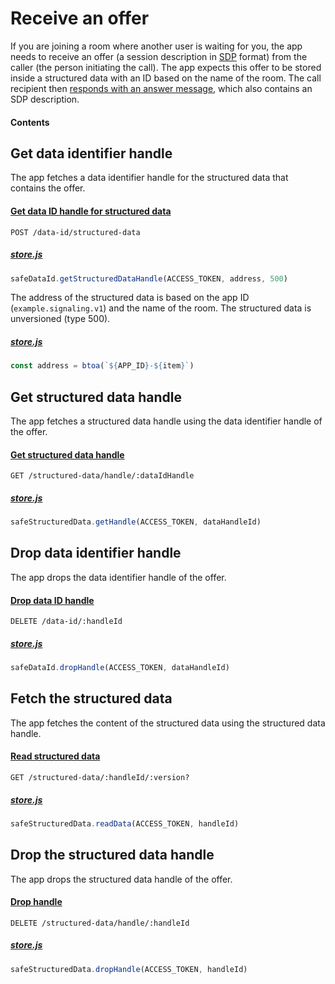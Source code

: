 # Receive an offer

If you are joining a room where another user is waiting for you, the app needs to receive an offer (a session description in [SDP](https://en.wikipedia.org/wiki/Session_Description_Protocol) format) from the caller (the person initiating the call). The app expects this offer to be stored inside a structured data with an ID based on the name of the room. The call recipient then [responds with an answer message](create-an-answer.md), which also contains an SDP description.

#### Contents

<!-- toc -->

## Get data identifier handle

The app fetches a data identifier handle for the structured data that contains the offer.

#### [Get data ID handle for structured data](https://api.safedev.org/low-level-api/data-id/get-data-id-handle.html#for-structured-data)

```
POST /data-id/structured-data
```

##### [store.js](https://github.com/maidsafe/safe_examples/blob/9f51976fbc5a3c0fa1e14b61df9701d1680dc1aa/webrtc_app/src/store.js#L45)

```js
safeDataId.getStructuredDataHandle(ACCESS_TOKEN, address, 500)
```

The address of the structured data is based on the app ID (`example.signaling.v1`) and the name of the room. The structured data is unversioned (type 500).

##### [store.js](https://github.com/maidsafe/safe_examples/blob/9f51976fbc5a3c0fa1e14b61df9701d1680dc1aa/webrtc_app/src/store.js#L42)

```js
const address = btoa(`${APP_ID}-${item}`)
```

## Get structured data handle

The app fetches a structured data handle using the data identifier handle of the offer.

#### [Get structured data handle](https://api.safedev.org/low-level-api/structured-data/get-structured-data-handle.html)

```
GET /structured-data/handle/:dataIdHandle
```

##### [store.js](https://github.com/maidsafe/safe_examples/blob/9f51976fbc5a3c0fa1e14b61df9701d1680dc1aa/webrtc_app/src/store.js#L50)

```js
safeStructuredData.getHandle(ACCESS_TOKEN, dataHandleId)
```

## Drop data identifier handle

The app drops the data identifier handle of the offer.

#### [Drop data ID handle](https://api.safedev.org/low-level-api/data-id/drop-data-id-handle.html)

```
DELETE /data-id/:handleId
```

##### [store.js](https://github.com/maidsafe/safe_examples/blob/9f51976fbc5a3c0fa1e14b61df9701d1680dc1aa/webrtc_app/src/store.js#L56)

```js
safeDataId.dropHandle(ACCESS_TOKEN, dataHandleId)
```

## Fetch the structured data

The app fetches the content of the structured data using the structured data handle.

#### [Read structured data](https://api.safedev.org/low-level-api/structured-data/read-structured-data.html)

```
GET /structured-data/:handleId/:version?
```

##### [store.js](https://github.com/maidsafe/safe_examples/blob/9f51976fbc5a3c0fa1e14b61df9701d1680dc1aa/webrtc_app/src/store.js#L57)

```js
safeStructuredData.readData(ACCESS_TOKEN, handleId)
```

## Drop the structured data handle

The app drops the structured data handle of the offer.

#### [Drop handle](https://github.com/maidsafe/rfcs/blob/master/text/0042-launcher-api-v0.6/api/structured_data.md#drop-handle)

```
DELETE /structured-data/handle/:handleId
```

##### [store.js](https://github.com/maidsafe/safe_examples/blob/9f51976fbc5a3c0fa1e14b61df9701d1680dc1aa/webrtc_app/src/store.js#L61)

```js
safeStructuredData.dropHandle(ACCESS_TOKEN, handleId)
```
